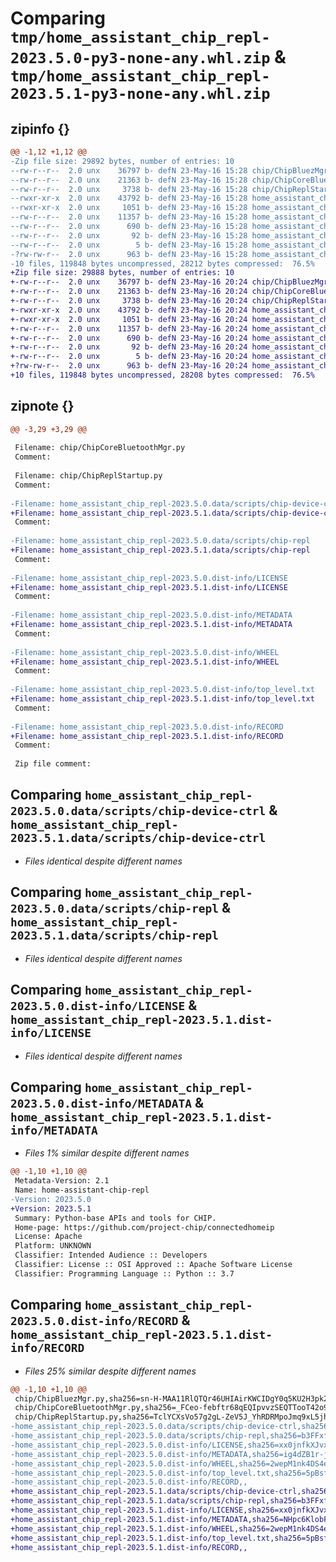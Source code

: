 # Comparing `tmp/home_assistant_chip_repl-2023.5.0-py3-none-any.whl.zip` & `tmp/home_assistant_chip_repl-2023.5.1-py3-none-any.whl.zip`

## zipinfo {}

```diff
@@ -1,12 +1,12 @@
-Zip file size: 29892 bytes, number of entries: 10
--rw-r--r--  2.0 unx    36797 b- defN 23-May-16 15:28 chip/ChipBluezMgr.py
--rw-r--r--  2.0 unx    21363 b- defN 23-May-16 15:28 chip/ChipCoreBluetoothMgr.py
--rw-r--r--  2.0 unx     3738 b- defN 23-May-16 15:28 chip/ChipReplStartup.py
--rwxr-xr-x  2.0 unx    43792 b- defN 23-May-16 15:28 home_assistant_chip_repl-2023.5.0.data/scripts/chip-device-ctrl
--rwxr-xr-x  2.0 unx     1051 b- defN 23-May-16 15:28 home_assistant_chip_repl-2023.5.0.data/scripts/chip-repl
--rw-r--r--  2.0 unx    11357 b- defN 23-May-16 15:28 home_assistant_chip_repl-2023.5.0.dist-info/LICENSE
--rw-r--r--  2.0 unx      690 b- defN 23-May-16 15:28 home_assistant_chip_repl-2023.5.0.dist-info/METADATA
--rw-r--r--  2.0 unx       92 b- defN 23-May-16 15:28 home_assistant_chip_repl-2023.5.0.dist-info/WHEEL
--rw-r--r--  2.0 unx        5 b- defN 23-May-16 15:28 home_assistant_chip_repl-2023.5.0.dist-info/top_level.txt
-?rw-rw-r--  2.0 unx      963 b- defN 23-May-16 15:28 home_assistant_chip_repl-2023.5.0.dist-info/RECORD
-10 files, 119848 bytes uncompressed, 28212 bytes compressed:  76.5%
+Zip file size: 29888 bytes, number of entries: 10
+-rw-r--r--  2.0 unx    36797 b- defN 23-May-16 20:24 chip/ChipBluezMgr.py
+-rw-r--r--  2.0 unx    21363 b- defN 23-May-16 20:24 chip/ChipCoreBluetoothMgr.py
+-rw-r--r--  2.0 unx     3738 b- defN 23-May-16 20:24 chip/ChipReplStartup.py
+-rwxr-xr-x  2.0 unx    43792 b- defN 23-May-16 20:24 home_assistant_chip_repl-2023.5.1.data/scripts/chip-device-ctrl
+-rwxr-xr-x  2.0 unx     1051 b- defN 23-May-16 20:24 home_assistant_chip_repl-2023.5.1.data/scripts/chip-repl
+-rw-r--r--  2.0 unx    11357 b- defN 23-May-16 20:24 home_assistant_chip_repl-2023.5.1.dist-info/LICENSE
+-rw-r--r--  2.0 unx      690 b- defN 23-May-16 20:24 home_assistant_chip_repl-2023.5.1.dist-info/METADATA
+-rw-r--r--  2.0 unx       92 b- defN 23-May-16 20:24 home_assistant_chip_repl-2023.5.1.dist-info/WHEEL
+-rw-r--r--  2.0 unx        5 b- defN 23-May-16 20:24 home_assistant_chip_repl-2023.5.1.dist-info/top_level.txt
+?rw-rw-r--  2.0 unx      963 b- defN 23-May-16 20:24 home_assistant_chip_repl-2023.5.1.dist-info/RECORD
+10 files, 119848 bytes uncompressed, 28208 bytes compressed:  76.5%
```

## zipnote {}

```diff
@@ -3,29 +3,29 @@
 
 Filename: chip/ChipCoreBluetoothMgr.py
 Comment: 
 
 Filename: chip/ChipReplStartup.py
 Comment: 
 
-Filename: home_assistant_chip_repl-2023.5.0.data/scripts/chip-device-ctrl
+Filename: home_assistant_chip_repl-2023.5.1.data/scripts/chip-device-ctrl
 Comment: 
 
-Filename: home_assistant_chip_repl-2023.5.0.data/scripts/chip-repl
+Filename: home_assistant_chip_repl-2023.5.1.data/scripts/chip-repl
 Comment: 
 
-Filename: home_assistant_chip_repl-2023.5.0.dist-info/LICENSE
+Filename: home_assistant_chip_repl-2023.5.1.dist-info/LICENSE
 Comment: 
 
-Filename: home_assistant_chip_repl-2023.5.0.dist-info/METADATA
+Filename: home_assistant_chip_repl-2023.5.1.dist-info/METADATA
 Comment: 
 
-Filename: home_assistant_chip_repl-2023.5.0.dist-info/WHEEL
+Filename: home_assistant_chip_repl-2023.5.1.dist-info/WHEEL
 Comment: 
 
-Filename: home_assistant_chip_repl-2023.5.0.dist-info/top_level.txt
+Filename: home_assistant_chip_repl-2023.5.1.dist-info/top_level.txt
 Comment: 
 
-Filename: home_assistant_chip_repl-2023.5.0.dist-info/RECORD
+Filename: home_assistant_chip_repl-2023.5.1.dist-info/RECORD
 Comment: 
 
 Zip file comment:
```

## Comparing `home_assistant_chip_repl-2023.5.0.data/scripts/chip-device-ctrl` & `home_assistant_chip_repl-2023.5.1.data/scripts/chip-device-ctrl`

 * *Files identical despite different names*

## Comparing `home_assistant_chip_repl-2023.5.0.data/scripts/chip-repl` & `home_assistant_chip_repl-2023.5.1.data/scripts/chip-repl`

 * *Files identical despite different names*

## Comparing `home_assistant_chip_repl-2023.5.0.dist-info/LICENSE` & `home_assistant_chip_repl-2023.5.1.dist-info/LICENSE`

 * *Files identical despite different names*

## Comparing `home_assistant_chip_repl-2023.5.0.dist-info/METADATA` & `home_assistant_chip_repl-2023.5.1.dist-info/METADATA`

 * *Files 1% similar despite different names*

```diff
@@ -1,10 +1,10 @@
 Metadata-Version: 2.1
 Name: home-assistant-chip-repl
-Version: 2023.5.0
+Version: 2023.5.1
 Summary: Python-base APIs and tools for CHIP.
 Home-page: https://github.com/project-chip/connectedhomeip
 License: Apache
 Platform: UNKNOWN
 Classifier: Intended Audience :: Developers
 Classifier: License :: OSI Approved :: Apache Software License
 Classifier: Programming Language :: Python :: 3.7
```

## Comparing `home_assistant_chip_repl-2023.5.0.dist-info/RECORD` & `home_assistant_chip_repl-2023.5.1.dist-info/RECORD`

 * *Files 25% similar despite different names*

```diff
@@ -1,10 +1,10 @@
 chip/ChipBluezMgr.py,sha256=sn-H-MAA11RlQTQr46UHIAirKWCIDgY0q5KU2H3pk2c,36797
 chip/ChipCoreBluetoothMgr.py,sha256=_FCeo-febftr68qEQIpvvzSEQTTooT42o9c1tgNsupI,21363
 chip/ChipReplStartup.py,sha256=TclYCXsVo57g2gL-ZeV5J_YhRDRMpoJmq9xL5jh5tZE,3738
-home_assistant_chip_repl-2023.5.0.data/scripts/chip-device-ctrl,sha256=gOa-OYIXveFJ1SL5G4XwvF1bc6DQu8rej0-ttX2RgBI,43792
-home_assistant_chip_repl-2023.5.0.data/scripts/chip-repl,sha256=b3FFxf3L6n4Pdw-rLlMTZ9IJTsELj58MtufgLEaomds,1051
-home_assistant_chip_repl-2023.5.0.dist-info/LICENSE,sha256=xx0jnfkXJvxRnG63LTGOxlggYnIysveWIZ6H3PNdCrQ,11357
-home_assistant_chip_repl-2023.5.0.dist-info/METADATA,sha256=ig4dZB1r-j-x0WJctMhwTyK7mkZVbr36HJj5yO_lKjM,690
-home_assistant_chip_repl-2023.5.0.dist-info/WHEEL,sha256=2wepM1nk4DS4eFpYrW1TTqPcoGNfHhhO_i5m4cOimbo,92
-home_assistant_chip_repl-2023.5.0.dist-info/top_level.txt,sha256=5pBsfKK6BMqu66YKYb0-uQqOgrqirLFfcBFAxXDNme0,5
-home_assistant_chip_repl-2023.5.0.dist-info/RECORD,,
+home_assistant_chip_repl-2023.5.1.data/scripts/chip-device-ctrl,sha256=gOa-OYIXveFJ1SL5G4XwvF1bc6DQu8rej0-ttX2RgBI,43792
+home_assistant_chip_repl-2023.5.1.data/scripts/chip-repl,sha256=b3FFxf3L6n4Pdw-rLlMTZ9IJTsELj58MtufgLEaomds,1051
+home_assistant_chip_repl-2023.5.1.dist-info/LICENSE,sha256=xx0jnfkXJvxRnG63LTGOxlggYnIysveWIZ6H3PNdCrQ,11357
+home_assistant_chip_repl-2023.5.1.dist-info/METADATA,sha256=NHpc6KlobFIFmT0XEvA2EF-sKbPYMYACCb2HHntHcmw,690
+home_assistant_chip_repl-2023.5.1.dist-info/WHEEL,sha256=2wepM1nk4DS4eFpYrW1TTqPcoGNfHhhO_i5m4cOimbo,92
+home_assistant_chip_repl-2023.5.1.dist-info/top_level.txt,sha256=5pBsfKK6BMqu66YKYb0-uQqOgrqirLFfcBFAxXDNme0,5
+home_assistant_chip_repl-2023.5.1.dist-info/RECORD,,
```


